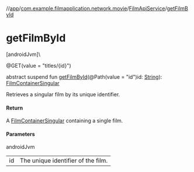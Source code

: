 //[app](../../../index.md)/[com.example.filmapplication.network.movie](../index.md)/[FilmApiService](index.md)/[getFilmById](get-film-by-id.md)

# getFilmById

[androidJvm]\

@GET(value = &quot;titles/{id}&quot;)

abstract suspend fun [getFilmById](get-film-by-id.md)(@Path(value = &quot;id&quot;)id: [String](https://kotlinlang.org/api/latest/jvm/stdlib/kotlin/-string/index.html)): [FilmContainerSingular](../../com.example.filmapplication.model.film/-film-container-singular/index.md)

Retrieves a singular film by its unique identifier.

#### Return

A [FilmContainerSingular](../../com.example.filmapplication.model.film/-film-container-singular/index.md) containing a single film.

#### Parameters

androidJvm

| | |
|---|---|
| id | The unique identifier of the film. |
